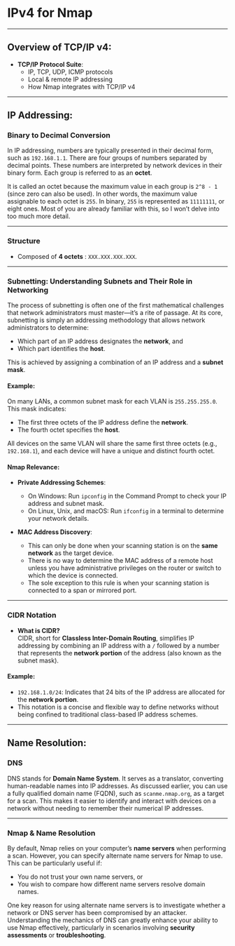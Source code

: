 # IPv4 for Nmap

---

## Overview of TCP/IP v4:
- **TCP/IP Protocol Suite**:
  - IP, TCP, UDP, ICMP protocols
  - Local & remote IP addressing
  - How Nmap integrates with TCP/IP v4

---

## IP Addressing:

### **Binary to Decimal Conversion**
In IP addressing, numbers are typically presented in their decimal form, such as `192.168.1.1`. There are four groups of numbers separated by decimal points. These numbers are interpreted by network devices in their binary form. Each group is referred to as an **octet**. 

It is called an octet because the maximum value in each group is `2^8 - 1` (since zero can also be used). In other words, the maximum value assignable to each octet is `255`. In binary, `255` is represented as `11111111`, or eight ones. Most of you are already familiar with this, so I won’t delve into too much more detail.

---

### **Structure**
- Composed of **4 octets** : `XXX.XXX.XXX.XXX`.

---

### **Subnetting**: Understanding Subnets and Their Role in Networking
The process of subnetting is often one of the first mathematical challenges that network administrators must master—it’s a rite of passage. At its core, subnetting is simply an addressing methodology that allows network administrators to determine:
- Which part of an IP address designates the **network**, and 
- Which part identifies the **host**.  

This is achieved by assigning a combination of an IP address and a **subnet mask**.

#### **Example**:
On many LANs, a common subnet mask for each VLAN is `255.255.255.0`. This mask indicates:
- The first three octets of the IP address define the **network**.
- The fourth octet specifies the **host**.

All devices on the same VLAN will share the same first three octets (e.g., `192.168.1`), and each device will have a unique and distinct fourth octet.

#### **Nmap Relevance**:
- **Private Addressing Schemes**:  
  - On Windows: Run `ipconfig` in the Command Prompt to check your IP address and subnet mask.  
  - On Linux, Unix, and macOS: Run `ifconfig` in a terminal to determine your network details.  

- **MAC Address Discovery**:
  - This can only be done when your scanning station is on the **same network** as the target device. 
  - There is no way to determine the MAC address of a remote host unless you have administrative privileges on the router or switch to which the device is connected. 
  - The sole exception to this rule is when your scanning station is connected to a span or mirrored port.

---

### **CIDR Notation**
- **What is CIDR?**  
  CIDR, short for **Classless Inter-Domain Routing**, simplifies IP addressing by combining an IP address with a `/` followed by a number that represents the **network portion** of the address (also known as the subnet mask).

#### **Example**:
- `192.168.1.0/24`: Indicates that 24 bits of the IP address are allocated for the **network portion**.  
- This notation is a concise and flexible way to define networks without being confined to traditional class-based IP address schemes.

---

## Name Resolution:

### **DNS**
DNS stands for **Domain Name System**. It serves as a translator, converting human-readable names into IP addresses. As discussed earlier, you can use a fully qualified domain name (FQDN), such as `scanme.nmap.org`, as a target for a scan. This makes it easier to identify and interact with devices on a network without needing to remember their numerical IP addresses.

---

### **Nmap & Name Resolution**
By default, Nmap relies on your computer’s **name servers** when performing a scan. However, you can specify alternate name servers for Nmap to use. This can be particularly useful if:
- You do not trust your own name servers, or 
- You wish to compare how different name servers resolve domain names.

One key reason for using alternate name servers is to investigate whether a network or DNS server has been compromised by an attacker. Understanding the mechanics of DNS can greatly enhance your ability to use Nmap effectively, particularly in scenarios involving **security assessments** or **troubleshooting**.
